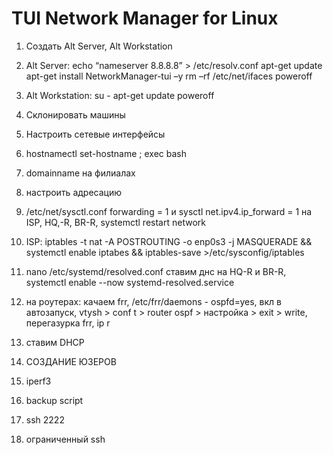 <h1>TUI Network Manager for Linux</h1>

1. Создать Alt Server, Alt Workstation

2. Alt Server: 
echo “nameserver 8.8.8.8” > /etc/resolv.conf
apt-get update
apt-get install NetworkManager-tui –y
rm –rf /etc/net/ifaces
poweroff

3. Alt Workstation:
su - 
apt-get update 
poweroff

4. Склонировать машины

5. Настроить сетевые интерфейсы

6. hostnamectl set-hostname <name>; exec bash

7. domainname на филиалах

8. настроить адресацию

9. /etc/net/sysctl.conf forwarding = 1 и sysctl net.ipv4.ip_forward = 1 на ISP, HQ,-R, BR-R, systemctl restart network

10. ISP: iptables -t nat -A POSTROUTING -o enp0s3 -j MASQUERADE && systemctl enable iptabes && iptables-save >/etc/sysconfig/iptables

11. nano /etc/systemd/resolved.conf ставим днс на HQ-R и BR-R, systemctl enable --now systemd-resolved.service 

12. на роутерах: качаем frr, /etc/frr/daemons - ospfd=yes, вкл в автозапуск, vtysh > conf t > router ospf > настройка > exit > write, перегазурка frr, ip r

13. ставим DHCP

14. СОЗДАНИЕ ЮЗЕРОВ

15. iperf3

16. backup script

17. ssh 2222

18. ограниченный ssh